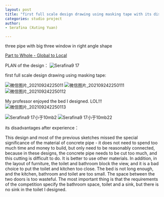 ```yaml
---
layout: post
title: "first full scale design drawing using masking tape with its disadvantages"
categories: studio project
author:
- Serafina (Xuting Yuan)

---
```


three pipe with big three window in right angle shape

[Part to Whole - Global to Local](http://keanmgc.github.io/2021fall3yr-studio/)

PLAN of the design：
![Serafina9 17](https://user-images.githubusercontent.com/90553458/134695959-11f58b9a-8e24-41c0-baf8-bda7ca769bf4.jpg)


first full scale design drawing using masking tape:

![微信图片_20210924225011](https://user-images.githubusercontent.com/90553458/134695111-4d539f57-2457-44b8-94a4-4099d375eec7.jpg)
![微信图片_202109242250111](https://user-images.githubusercontent.com/90553458/134695133-cadad007-81b6-4db4-ae30-73d8eb721adf.jpg)
![微信图片_202109242250112](https://user-images.githubusercontent.com/90553458/134695150-114dd1a8-0a80-4c19-89e3-57f112eedf9b.jpg)

My professor enjoyed the bed I designed. LOL!!!
![微信图片_202109242250113](https://user-images.githubusercontent.com/90553458/134695188-9b9ac354-67d9-4474-b528-cb458cf99921.jpg)

![Serafina9 17小于10mb2](https://user-images.githubusercontent.com/90553458/133805871-9d375b05-0362-4d5d-be34-7bd6149e7f10.jpg)
![Serafina9 17小于10mb22](https://user-images.githubusercontent.com/90553458/133805891-f75047bc-edb4-40ac-8fc8-6f7e9084d416.jpg)

its disadvantages after experience：

This design and most of the previous sketches missed the special significance of the material of concrete pipe - it does not need to spend too much time and money to build, but only need to be reasonably connected, because in these designs, the concrete pipe needs to be cut too much, and this cutting is difficult to do. It is better to use other materials. In addition, in the layout of furniture, the toilet and bathroom block the view, and it is a bad choice to put the toilet and kitchen too close. The bed is not long enough, and the kitchen, bathroom and toilet are too small. The space between the two doors is too wasteful. The most important thing is that the requirements of the competition specify the bathroom space, toilet and a sink, but there is no sink in the toilet I designed.
